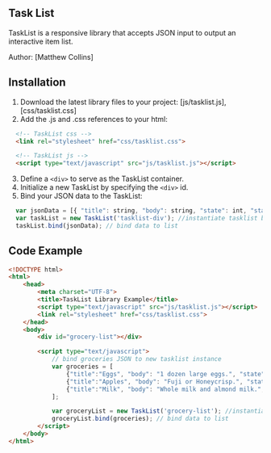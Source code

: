 ## Task List

TaskList is a responsive library that accepts JSON input to output an interactive item list.

Author: [Matthew Collins]

## Installation

1. Download the latest library files to your project: [js/tasklist.js], [css/tasklist.css]
2. Add the .js and .css references to your html:

```html
  <!-- TaskList css -->
  <link rel="stylesheet" href="css/tasklist.css">

  <!-- TaskList js -->
  <script type="text/javascript" src="js/tasklist.js"></script>
```

3. Define a ```<div>``` to serve as the TaskList container.
4. Initialize a new TaskList by specifying the ```<div>``` id.
5. Bind your JSON data to the TaskList:

```javascript
  var jsonData = [{ "title": string, "body": string, "state": int, "status": string }];
  var taskList = new TaskList('tasklist-div'); //instantiate tasklist by specifying the target div id
  taskList.bind(jsonData); // bind data to list
```

## Code Example

```html
<!DOCTYPE html>
<html>
	<head>
		<meta charset="UTF-8">
		<title>TaskList Library Example</title>
		<script type="text/javascript" src="js/tasklist.js"></script>
		<link rel="stylesheet" href="css/tasklist.css">
	</head>
	<body>
		<div id="grocery-list"></div>

		<script type="text/javascript">
			// bind groceries JSON to new tasklist instance
			var groceries = [
				{"title":"Eggs", "body": "1 dozen large eggs.", "state":0 },
				{"title":"Apples", "body": "Fuji or Honeycrisp.", "state":1, "status":"Completed Oct 7, 2017, 8:33 AM" },
				{"title":"Milk", "body": "Whole milk and almond milk.", "state":0 }
			];

			var groceryList = new TaskList('grocery-list'); //instantiate tasklist by specifying the target div id
			groceryList.bind(groceries); // bind data to list
		</script>
	</body>
</html>
```